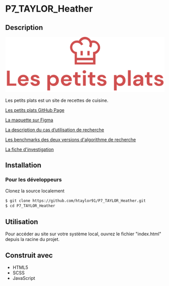 # P7_TAYLOR_Heather

## Description
![Les petits plats](assets/lespetitsplats.png)

Les petits plats est un site de recettes de cuisine.

[Les petits plats GitHub Page](https://htaylor91.github.io/P7_TAYLOR_Heather/)

[La maquette sur Figma](https://www.figma.com/file/xqeE1ZKlHUWi2Efo8r73NK)

[La description du cas d’utilisation de recherche](https://s3-eu-west-1.amazonaws.com/course.oc-static.com/projects/Front-End+V2/P6+Algorithms/Cas+d%E2%80%99utilisation+%2303+Filtrer+les+recettes+dans+l%E2%80%99interface+utilisateur.pdf)

[Les benchmarks des deux versions d'algorithme de recherche](https://jsben.ch/E0wl2)

[La fiche d'investigation](https://acrobat.adobe.com/link/track?uri=urn:aaid:scds:US:b8d1c6be-0c5d-33e5-93c0-3b52f4c085f0)

## Installation

### Pour les développeurs

Clonez la source localement

```sh
$ git clone https://github.com/htaylor91/P7_TAYLOR_Heather.git
$ cd P7_TAYLOR_Heather
```

## Utilisation

Pour accéder au site sur votre système local, ouvrez le fichier "index.html" depuis la racine du projet.

## Construit avec
- HTML5
- SCSS
- JavaScript